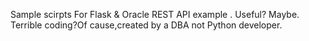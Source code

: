 Sample scirpts For 
Flask & Oracle REST API example .
Useful? Maybe.
Terrible coding?Of cause,created by a DBA not Python developer.

